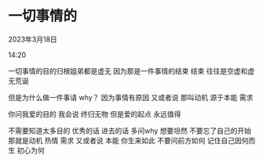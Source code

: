 # 一切事情的

2023年3月18日

14:20

 

一切事情的目的归根姐弟都是虚无 因为那是一件事情的结束 结束 往往是空虚和虚无荒诞

 

但是为什么做一件事请 why？ 因为事情有原因 又或者说 那叫动机 源于本能 需求

你问我爱的目的 我会说 终归无物 但是爱的起点 永远值得

不需要知道太多目的 优秀的话 进去的话 多问why 想要坦然 不要忘了自己的开始 那就是动机 热情 需求 又或者说 本能 你生来如此 不要问前方如何 记住自己因何而生 初心为何
